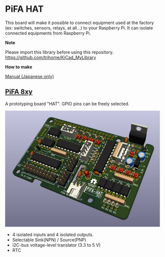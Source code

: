 # PiFA HAT

This board will make it possible to connect equipment used at the factory  (ex: switches, sensors, relays, at all...) to your Raspberry Pi.
It can isolate connected equipments from Raspberry Pi.


**Note**

Please import this library before using this repository.
https://github.com/trihome/KiCad_MyLibrary


**How to make**

[Manual (Japanese only)](./doc/README_pcb.jp.md)

## [PiFA 8xy](./PiFA_8xy/)

A prototyping board "HAT".
GPIO pins can be freely selected.

![pifa8xy00](./PiFA_8xy/img/PiFA_8xy_00.jpg "3D")

- 4 isolated inputs and 4 isolated outputs.
- Selectable Sink(NPN) / Source(PNP)
- I2C-bus voltage-level translator (3.3 to 5 V)
- RTC

